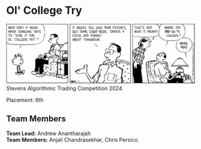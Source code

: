 # Ol' College Try

<img src="img/readmecomic.png" alt="Relevant Comic">
Stevens Algorithmic Trading Competition 2024

Placement: 6th

## Team Members

**Team Lead:** Andrew Anantharajah \
**Team Members:** Anjali Chandrasekhar, Chris Persico




